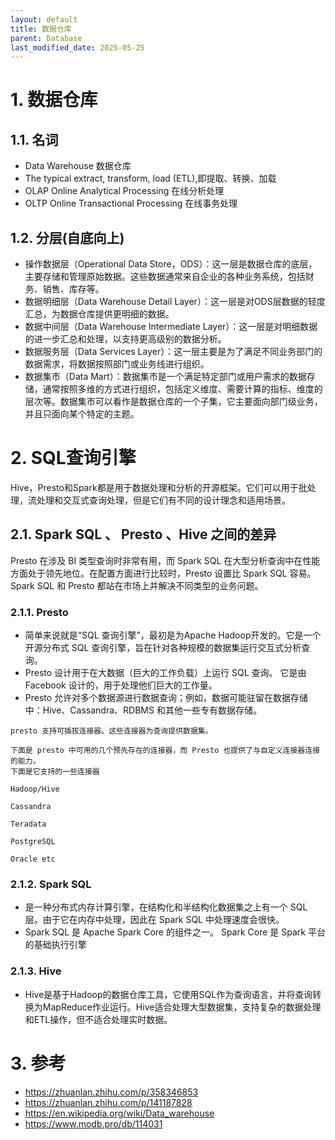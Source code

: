 ```yaml
---
layout: default
title: 数据仓库
parent: Database
last_modified_date: 2025-05-25
---
```


# 1. 数据仓库
## 1.1. 名词

- Data Warehouse 数据仓库
- The typical extract, transform, load (ETL),即提取、转换、加载
- OLAP Online Analytical Processing 在线分析处理
- OLTP Online Transactional Processing 在线事务处理

## 1.2. 分层(自底向上)


- 操作数据层（Operational Data Store，ODS）：这一层是数据仓库的底层，主要存储和管理原始数据。这些数据通常来自企业的各种业务系统，包括财务、销售、库存等。
- 数据明细层（Data Warehouse Detail Layer）：这一层是对ODS层数据的轻度汇总，为数据仓库提供更明细的数据。
- 数据中间层（Data Warehouse Intermediate Layer）：这一层是对明细数据的进一步汇总和处理，以支持更高级别的数据分析。
- 数据服务层（Data Services Layer）：这一层主要是为了满足不同业务部门的数据需求，将数据按照部门或业务线进行组织。
- 数据集市（Data Mart）：数据集市是一个满足特定部门或用户需求的数据存储，通常按照多维的方式进行组织，包括定义维度、需要计算的指标、维度的层次等。数据集市可以看作是数据仓库的一个子集，它主要面向部门级业务，并且只面向某个特定的主题。


# 2. SQL查询引擎

Hive，Presto和Spark都是用于数据处理和分析的开源框架。它们可以用于批处理，流处理和交互式查询处理，但是它们有不同的设计理念和适用场景。

## 2.1. Spark SQL 、 Presto 、Hive 之间的差异

Presto 在涉及 BI 类型查询时非常有用，而 Spark SQL 在大型分析查询中在性能方面处于领先地位。在配置方面进行比较时，Presto 设置比
Spark SQL 容易。Spark SQL 和 Presto 都站在市场上并解决不同类型的业务问题。

### 2.1.1. Presto

- 简单来说就是“SQL 查询引擎”，最初是为Apache Hadoop开发的。它是一个开源分布式 SQL 查询引擎，旨在针对各种规模的数据集运行交互式分析查询。
- Presto 设计用于在大数据（巨大的工作负载）上运行 SQL 查询。 它是由 Facebook 设计的，用于处理他们巨大的工作量。
- Presto 允许对多个数据源进行数据查询；例如，数据可能驻留在数据存储中：Hive、Cassandra、RDBMS 和其他一些专有数据存储。

```shell
presto 支持可插拔连接器。这些连接器为查询提供数据集。

下面是 presto 中可用的几个预先存在的连接器，而 Presto 也提供了与自定义连接器连接的能力。
下面是它支持的一些连接器

Hadoop/Hive

Cassandra

Teradata

PostgreSQL

Oracle etc

```

### 2.1.2. Spark SQL

- 是一种分布式内存计算引擎，在结构化和半结构化数据集之上有一个 SQL 层。由于它在内存中处理，因此在 Spark SQL 中处理速度会很快。
- Spark SQL 是 Apache Spark Core 的组件之一。 Spark Core 是 Spark 平台的基础执行引擎

### 2.1.3. Hive

- Hive是基于Hadoop的数据仓库工具，它使用SQL作为查询语言，并将查询转换为MapReduce作业运行。Hive适合处理大型数据集，支持复杂的数据处理和ETL操作，但不适合处理实时数据。

# 3. 参考

- https://zhuanlan.zhihu.com/p/358346853
- https://zhuanlan.zhihu.com/p/141187828
- https://en.wikipedia.org/wiki/Data_warehouse
- https://www.modb.pro/db/114031